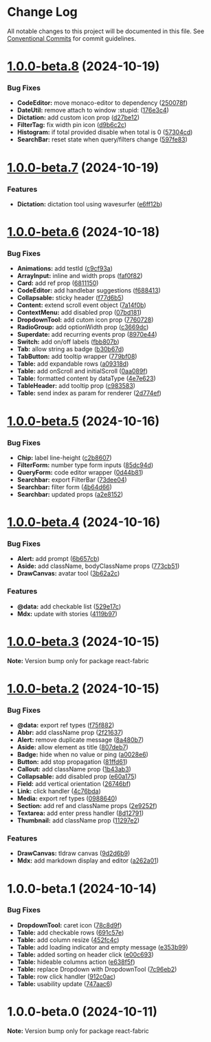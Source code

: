 # Change Log

All notable changes to this project will be documented in this file.
See [Conventional Commits](https://conventionalcommits.org) for commit guidelines.

# [1.0.0-beta.8](https://github.com/adarshpastakia/react-fabric/compare/v1.0.0-beta.7...v1.0.0-beta.8) (2024-10-19)

### Bug Fixes

- **CodeEditor:** move monaco-editor to dependency ([250078f](https://github.com/adarshpastakia/react-fabric/commit/250078f62feab080b12232518ffea8bdecfc706c))
- **DateUtil:** remove attach to window :stupid: ([176e3c4](https://github.com/adarshpastakia/react-fabric/commit/176e3c4a51bb1c32f1fd2e2059f62e3bd3394066))
- **Dictation:** add custom icon prop ([d27be12](https://github.com/adarshpastakia/react-fabric/commit/d27be1281e96f7ca7671474f32a3bc7ad8778e5a))
- **FilterTag:** fix width pin icon ([d9b6c2c](https://github.com/adarshpastakia/react-fabric/commit/d9b6c2ca916a5efff425b80fd58f44584f079c43))
- **Histogram:** if total provided disable when total is 0 ([57304cd](https://github.com/adarshpastakia/react-fabric/commit/57304cd07f9e8452e707be2a9f952a211572806a))
- **SearchBar:** reset state when query/filters change ([597fe83](https://github.com/adarshpastakia/react-fabric/commit/597fe833f0cb897228187cdba970803454187351))

# [1.0.0-beta.7](https://github.com/adarshpastakia/react-fabric/compare/v1.0.0-beta.6...v1.0.0-beta.7) (2024-10-19)

### Features

- **Dictation:** dictation tool using wavesurfer ([e6ff12b](https://github.com/adarshpastakia/react-fabric/commit/e6ff12b6cba39c55a7501e6ec7e1ccf06de85a6e))

# [1.0.0-beta.6](https://github.com/adarshpastakia/react-fabric/compare/v1.0.0-beta.5...v1.0.0-beta.6) (2024-10-18)

### Bug Fixes

- **Animations:** add testId ([c9cf93a](https://github.com/adarshpastakia/react-fabric/commit/c9cf93a5e6677c9251d495a86447d8371748e7ce))
- **ArrayInput:** inline and width props ([faf0f82](https://github.com/adarshpastakia/react-fabric/commit/faf0f82de3b986dcc6b636ba54aa7d32b0e5aa28))
- **Card:** add ref prop ([6811150](https://github.com/adarshpastakia/react-fabric/commit/6811150780928735baeea6a6dcfdb6ae8ba36a86))
- **CodeEditor:** add handlebar suggestions ([f688413](https://github.com/adarshpastakia/react-fabric/commit/f68841386218325980300726605726f3f82c745e))
- **Collapsable:** sticky header ([f77d6b5](https://github.com/adarshpastakia/react-fabric/commit/f77d6b5b674f14ded0d6553583778a08922cea44))
- **Content:** extend scroll event object ([7a14f0b](https://github.com/adarshpastakia/react-fabric/commit/7a14f0b8b669d791d6387cce8ad3c20b3fb2ec17))
- **ContextMenu:** add disabled prop ([07bd181](https://github.com/adarshpastakia/react-fabric/commit/07bd1818b503b0526e30f450905e8cacf88d0f5a))
- **DropdownTool:** add cutom icon prop ([7760728](https://github.com/adarshpastakia/react-fabric/commit/7760728cbe16f5710e9cabe478b45fe1c4464b3b))
- **RadioGroup:** add optionWidth prop ([c3669dc](https://github.com/adarshpastakia/react-fabric/commit/c3669dce83ec8c230b68b20377b5515ee1ddcf44))
- **Superdate:** add recurring events prop ([8970e44](https://github.com/adarshpastakia/react-fabric/commit/8970e4486881f10c2cba14e66e63f18c03147109))
- **Switch:** add on/off labels ([fbb807b](https://github.com/adarshpastakia/react-fabric/commit/fbb807bf43461cd3e438fcfb3d84b5626213a7af))
- **Tab:** allow string as badge ([b30b67d](https://github.com/adarshpastakia/react-fabric/commit/b30b67d077d33a08b59f3f7660581006d236f7e0))
- **TabButton:** add tooltip wrapper ([779bf08](https://github.com/adarshpastakia/react-fabric/commit/779bf08e51fd686823c46a4969efc6ed3e624af8))
- **Table:** add expandable rows ([a09318d](https://github.com/adarshpastakia/react-fabric/commit/a09318d2f99f8bac85928be6976bb9f93e324040))
- **Table:** add onScroll and initialScroll ([0aa089f](https://github.com/adarshpastakia/react-fabric/commit/0aa089faf4751aad35d3d3f849ee1389f8339a60))
- **Table:** formatted content by dataType ([4e7e623](https://github.com/adarshpastakia/react-fabric/commit/4e7e6236117aac8ce1b69a13105c5f8a69354ff4))
- **TableHeader:** add tooltip prop ([c983583](https://github.com/adarshpastakia/react-fabric/commit/c98358371fafc2340985a2572d6da63ec158674d))
- **Table:** send index as param for renderer ([2d774ef](https://github.com/adarshpastakia/react-fabric/commit/2d774efde94a848fb48b60c2a95996ec3bb366c3))

# [1.0.0-beta.5](https://github.com/adarshpastakia/react-fabric/compare/v1.0.0-beta.4...v1.0.0-beta.5) (2024-10-16)

### Bug Fixes

- **Chip:** label line-height ([c2b8607](https://github.com/adarshpastakia/react-fabric/commit/c2b8607c0ff396f86004301c624a5d6e6a8fc483))
- **FilterForm:** number type form inputs ([85dc94d](https://github.com/adarshpastakia/react-fabric/commit/85dc94d0707679b78d74d6e87c4c3648e6e99304))
- **QueryForm:** code editor wrapper ([0d44b81](https://github.com/adarshpastakia/react-fabric/commit/0d44b81eb4e7a8aeadeaa5a6afe917c6b10b2620))
- **Searchbar:** export FilterBar ([73dee04](https://github.com/adarshpastakia/react-fabric/commit/73dee04cc8cb261e13b079bdcbf262c6eb5f2f50))
- **Searchbar:** filter form ([4b64d66](https://github.com/adarshpastakia/react-fabric/commit/4b64d66e8b1f3fafcbc61f64eabc4dd1519eab9e))
- **Searchbar:** updated props ([a2e8152](https://github.com/adarshpastakia/react-fabric/commit/a2e815266396e1af5fab278854153cc01cf250d0))

# [1.0.0-beta.4](https://github.com/adarshpastakia/react-fabric/compare/v1.0.0-beta.3...v1.0.0-beta.4) (2024-10-16)

### Bug Fixes

- **Alert:** add prompt ([6b657cb](https://github.com/adarshpastakia/react-fabric/commit/6b657cba0b359facd4af8c154facf83ea1e26a73))
- **Aside:** add className, bodyClassName props ([773cb51](https://github.com/adarshpastakia/react-fabric/commit/773cb511516ca544257cdbe224ef0506c8db7d48))
- **DrawCanvas:** avatar tool ([3b62a2c](https://github.com/adarshpastakia/react-fabric/commit/3b62a2cfa4413182982b4d4484d91cdc3cc91221))

### Features

- **@data:** add checkable list ([529e17c](https://github.com/adarshpastakia/react-fabric/commit/529e17c148c3d539bf3668e3f00d157478ad1f9b))
- **Mdx:** update with stories ([4119b97](https://github.com/adarshpastakia/react-fabric/commit/4119b97462a4ae14d6bad127d09f8e67681deaae))

# [1.0.0-beta.3](https://github.com/adarshpastakia/react-fabric/compare/v1.0.0-beta.2...v1.0.0-beta.3) (2024-10-15)

**Note:** Version bump only for package react-fabric

# [1.0.0-beta.2](https://github.com/adarshpastakia/react-fabric/compare/v1.0.0-beta.1...v1.0.0-beta.2) (2024-10-15)

### Bug Fixes

- **@data:** export ref types ([f75f882](https://github.com/adarshpastakia/react-fabric/commit/f75f88232ac59fff152a61623fce742aad7f2a20))
- **Abbr:** add className prop ([2f21637](https://github.com/adarshpastakia/react-fabric/commit/2f216379ad6b333ccd9b10455dce089bdd4505c1))
- **Alert:** remove duplicate message ([8a480b7](https://github.com/adarshpastakia/react-fabric/commit/8a480b73bca20bbd1b0255af44749c80b612f09d))
- **Aside:** allow element as title ([807deb7](https://github.com/adarshpastakia/react-fabric/commit/807deb7bdf29ecc72358dbfe66aab18740f0abfb))
- **Badge:** hide when no value or ping ([a0028e6](https://github.com/adarshpastakia/react-fabric/commit/a0028e61c115c64fa6e9f088a8e5c1a947f6b371))
- **Button:** add stop propagation ([81ffd61](https://github.com/adarshpastakia/react-fabric/commit/81ffd6130ad97a508357e7f9dc4ab4aa06fb5677))
- **Callout:** add className prop ([1b43ab3](https://github.com/adarshpastakia/react-fabric/commit/1b43ab394c1a3f660d59541910da5f24c3a3f8e8))
- **Collapsable:** add disabled prop ([e60a175](https://github.com/adarshpastakia/react-fabric/commit/e60a175254d6b1ff259a78ffcbcba672a9708e94))
- **Field:** add vertical orientation ([26746bf](https://github.com/adarshpastakia/react-fabric/commit/26746bf206b1a135b9f8b5bd39804e5c08b3255b))
- **Link:** click handler ([4c76bda](https://github.com/adarshpastakia/react-fabric/commit/4c76bda2e722b12b3888bba876b27101442826de))
- **Media:** export ref types ([0988640](https://github.com/adarshpastakia/react-fabric/commit/0988640961ecbc5d6fdda10ae799091a8413dc38))
- **Section:** add ref and className props ([2e9252f](https://github.com/adarshpastakia/react-fabric/commit/2e9252fcb566c82387339b2c42ec8b70bbb76363))
- **Textarea:** add enter press handler ([8d12791](https://github.com/adarshpastakia/react-fabric/commit/8d12791339fb1f4bb089889c89d5600585184ab5))
- **Thumbnail:** add className prop ([11297e2](https://github.com/adarshpastakia/react-fabric/commit/11297e259de53f1abaefd5c5c9e69f3e5cea52b9))

### Features

- **DrawCanvas:** tldraw canvas ([9d2d6b9](https://github.com/adarshpastakia/react-fabric/commit/9d2d6b92559f9c27efd7cf2ad42c121c0cea1f30))
- **Mdx:** add markdown display and editor ([a262a01](https://github.com/adarshpastakia/react-fabric/commit/a262a01cb5d2a82a78abdab49b2981d3d28d5346))

# 1.0.0-beta.1 (2024-10-14)

### Bug Fixes

- **DropdownTool:** caret icon ([78c8d9f](https://github.com/adarshpastakia/react-fabric/commit/78c8d9f9393a3b7c1594992e900683355a3eedb6))
- **Table:** add checkable rows ([691c57e](https://github.com/adarshpastakia/react-fabric/commit/691c57e188aac4e1b0b8ebd91b985f84e558e5b2))
- **Table:** add column resize ([452fc4c](https://github.com/adarshpastakia/react-fabric/commit/452fc4c40c70939e315356e3ce0dd642d13cc144))
- **Table:** add loading indicator and empty message ([e353b99](https://github.com/adarshpastakia/react-fabric/commit/e353b99f2b4576a21ca97ca2a06b517a8a2d749d))
- **Table:** added sorting on header click ([e00c693](https://github.com/adarshpastakia/react-fabric/commit/e00c693ad07e6b2e01f960e9ccdbf7dbb858b6cf))
- **Table:** hideable columns action ([e638f5f](https://github.com/adarshpastakia/react-fabric/commit/e638f5f0858ce9b8beab2d9a708e40f32fda8974))
- **Table:** replace Dropdown with DropdownTool ([7c96eb2](https://github.com/adarshpastakia/react-fabric/commit/7c96eb28ffe600f58b772df0c050fbbca350a199))
- **Table:** row click handler ([912c0ac](https://github.com/adarshpastakia/react-fabric/commit/912c0ac62056eb0360213561cfd9b5d1e9df111d))
- **Table:** usability update ([747aac6](https://github.com/adarshpastakia/react-fabric/commit/747aac60a63464dd79d807dba9e883ba5fc93877))

# 1.0.0-beta.0 (2024-10-11)

**Note:** Version bump only for package react-fabric
